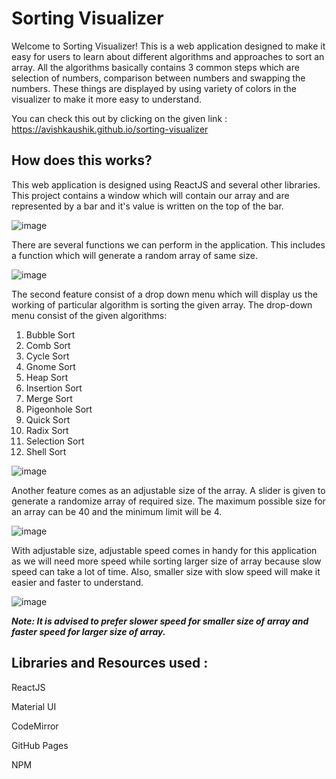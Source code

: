 # Sorting Visualizer

Welcome to Sorting Visualizer! This is a web application designed to make it easy for users to learn about different algorithms and approaches to sort an array. All the algorithms basically contains 3 common steps which are selection of numbers, comparison between numbers and swapping the numbers. These things are displayed by using variety of colors in the visualizer to make it more easy to understand.


You can check this out by clicking on the given link : https://avishkaushik.github.io/sorting-visualizer


## How does this works?

This web application is designed using ReactJS and several other libraries. This project contains a window which will contain our array and are represented by a bar and it's value is written on the top of the bar.

![image](https://user-images.githubusercontent.com/46262629/136324772-8677466c-b3b1-4e19-996d-33fb189741bd.png)

There are several functions we can perform in the application. This includes a function which will generate a random array of same size.

![image](https://user-images.githubusercontent.com/46262629/136324960-bf260e16-6e70-435a-ab8c-14aec1764f29.png)

The second feature consist of a drop down menu which will display us the working of particular algorithm is sorting the given array. The drop-down menu consist of the given algorithms:
1. Bubble Sort
2. Comb Sort
3. Cycle Sort
4. Gnome Sort
5. Heap Sort
6. Insertion Sort
7. Merge Sort
8. Pigeonhole Sort
9. Quick Sort
10. Radix Sort
11. Selection Sort
12. Shell Sort


![image](https://user-images.githubusercontent.com/46262629/136325280-154711ba-490c-4883-819f-26d1201899b8.png)

Another feature comes as an adjustable size of the array. A slider is given to generate a randomize array of required size. The maximum possible size for an array can be 40 and the minimum limit will be 4.

![image](https://user-images.githubusercontent.com/46262629/136325587-924e41bc-0fc1-4669-9793-bfe21fe99814.png)

With adjustable size, adjustable speed comes in handy for this application as we will need more speed while sorting larger size of array because slow speed can take a lot of time. Also, smaller size with slow speed will make it easier and faster to understand.

![image](https://user-images.githubusercontent.com/46262629/136325924-f4b157a8-605a-4239-896d-2e1e05357ea2.png)

***Note: It is advised to prefer slower speed for smaller size of array and faster speed for larger size of array.***

## Libraries and Resources used :

ReactJS

Material UI

CodeMirror

GitHub Pages

NPM
